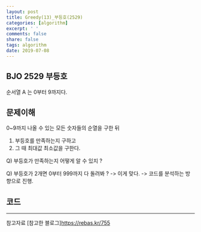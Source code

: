 ```yaml
---
layout: post
title: Greedy(13)_부등호(2529)
categories: [algorithm]
excerpt: ' '
comments: false
share: false
tags: algorithm
date: 2019-07-08
---
```


## BJO 2529 부등호

순서열 A 는 0부터 9까지다.

## 문제이해

0~9까지 나올 수 있는 모든 숫자들의 순열을 구한 뒤

1. 부등호를 만족하는지 구하고
2. 그 때 최대값 최소값을 구한다.

Q) 부등호가 만족하는지 어떻게 알 수 있지 ?

Q) 부등호가 2개면 0부터 999까지 다 돌려봐 ? -> 이게 맞다.
-> 코드를 분석하는 방향으로 진행.

## 코드

---

참고자료
[참고한 블로그]<https://rebas.kr/755>
